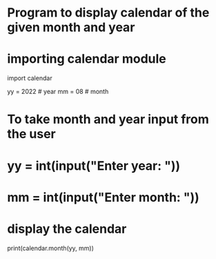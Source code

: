 # Program to display calendar of the given month and year

# importing calendar module
import calendar

yy = 2022  # year
mm = 08    # month

# To take month and year input from the user
# yy = int(input("Enter year: "))
# mm = int(input("Enter month: "))

# display the calendar
print(calendar.month(yy, mm))

